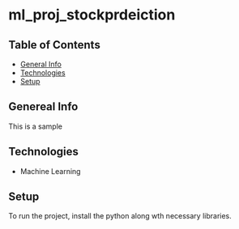 # ml_proj_stockprdeiction
## Table of Contents
* [General Info](#general-info)
* [Technologies](#technologies)
* [Setup](#setup)







## Genereal Info
This is a sample

## Technologies
* Machine Learning

## Setup
To run the project, install the python along wth necessary libraries.
